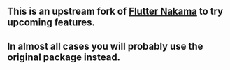 ## This is an upstream fork of [Flutter Nakama](https://github.com/obrunsmann/flutter_nakama) to try upcoming features.

## In almost all cases you will probably use the original package instead.
